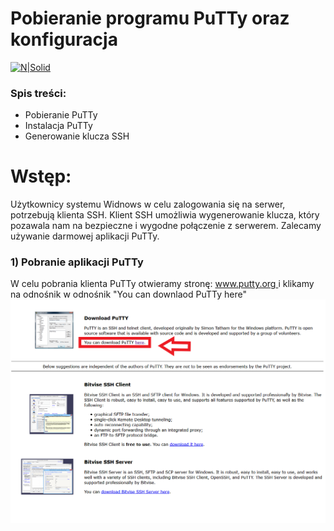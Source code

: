# Pobieranie programu PuTTy oraz konfiguracja

[![N|Solid](https://cldup.com/dTxpPi9lDf.thumb.png)](https://nodesource.com/products/nsolid)

### Spis treści:

  - Pobieranie PuTTy
  - Instalacja PuTTy
  - Generowanie klucza SSH

# Wstęp:
Użytkownicy systemu Widnows w celu zalogowania się na serwer, potrzebują klienta SSH. Klient SSH umożliwia wygenerowanie klucza, który pozawala nam na bezpieczne i wygodne połączenie z serwerem. Zalecamy używanie darmowej aplikacji PuTTy.

### 1) Pobranie aplikacji PuTTy

 W celu pobrania klienta PuTTy otwieramy stronę: [www.putty.org ](http://www.putty.org/) i klikamy na odnośnik w odnośnik "You can downlaod PuTTy here"
 	![alt](https://github.com/icin1234/PuTTy/blob/master/putty.PNG?raw=true)
